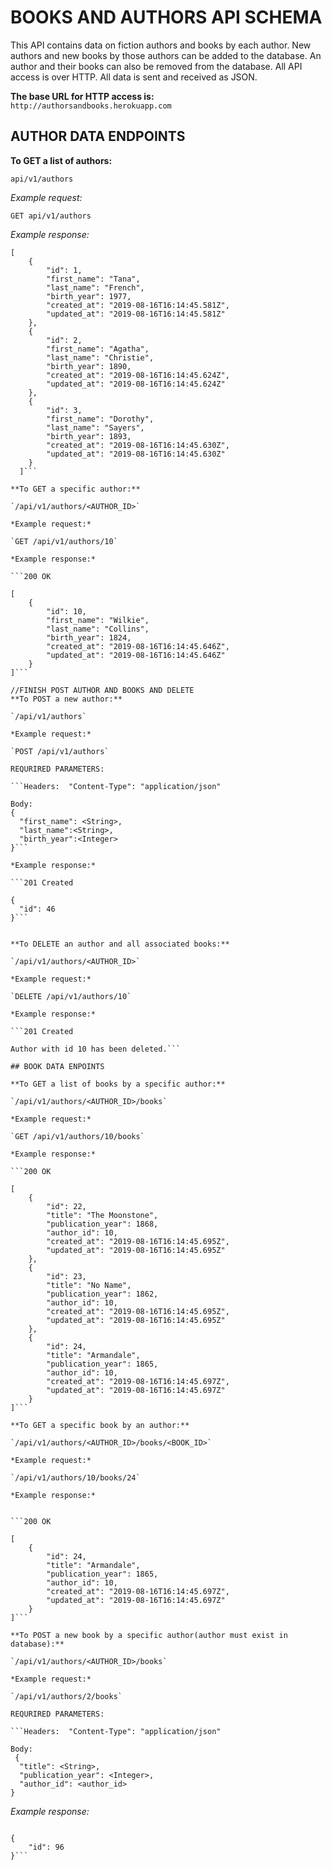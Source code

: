 # BOOKS AND AUTHORS API SCHEMA

This API contains data on fiction authors and books by each author. New authors and new books by those authors can be added to the database.  An author and their books can also be removed from the database. All API access is over HTTP. All data is sent and received as JSON.

**The base URL for HTTP access is:**   
`http://authorsandbooks.herokuapp.com`

## AUTHOR DATA ENDPOINTS

**To GET a list of authors:**

`api/v1/authors`

*Example request:*

`GET api/v1/authors`

*Example response:*

```200 OK
[
    {
        "id": 1,
        "first_name": "Tana",
        "last_name": "French",
        "birth_year": 1977,
        "created_at": "2019-08-16T16:14:45.581Z",
        "updated_at": "2019-08-16T16:14:45.581Z"
    },
    {
        "id": 2,
        "first_name": "Agatha",
        "last_name": "Christie",
        "birth_year": 1890,
        "created_at": "2019-08-16T16:14:45.624Z",
        "updated_at": "2019-08-16T16:14:45.624Z"
    },
    {
        "id": 3,
        "first_name": "Dorothy",
        "last_name": "Sayers",
        "birth_year": 1893,
        "created_at": "2019-08-16T16:14:45.630Z",
        "updated_at": "2019-08-16T16:14:45.630Z"
    }
  ]```

**To GET a specific author:**

`/api/v1/authors/<AUTHOR_ID>`

*Example request:*

`GET /api/v1/authors/10`

*Example response:*

```200 OK

[
    {
        "id": 10,
        "first_name": "Wilkie",
        "last_name": "Collins",
        "birth_year": 1824,
        "created_at": "2019-08-16T16:14:45.646Z",
        "updated_at": "2019-08-16T16:14:45.646Z"
    }
]```

//FINISH POST AUTHOR AND BOOKS AND DELETE
**To POST a new author:**

`/api/v1/authors`

*Example request:*

`POST /api/v1/authors`

REQURIRED PARAMETERS: 

```Headers:  "Content-Type": "application/json"

Body: 
{
  "first_name": <String>,
  "last_name":<String>,
  "birth_year":<Integer>
}```

*Example response:*

```201 Created

{
  "id": 46
}```


**To DELETE an author and all associated books:**

`/api/v1/authors/<AUTHOR_ID>`

*Example request:*

`DELETE /api/v1/authors/10`

*Example response:*

```201 Created

Author with id 10 has been deleted.```

## BOOK DATA ENPOINTS

**To GET a list of books by a specific author:**

`/api/v1/authors/<AUTHOR_ID>/books`

*Example request:*

`GET /api/v1/authors/10/books`

*Example response:*

```200 OK 

[
    {
        "id": 22,
        "title": "The Moonstone",
        "publication_year": 1868,
        "author_id": 10,
        "created_at": "2019-08-16T16:14:45.695Z",
        "updated_at": "2019-08-16T16:14:45.695Z"
    },
    {
        "id": 23,
        "title": "No Name",
        "publication_year": 1862,
        "author_id": 10,
        "created_at": "2019-08-16T16:14:45.695Z",
        "updated_at": "2019-08-16T16:14:45.695Z"
    },
    {
        "id": 24,
        "title": "Armandale",
        "publication_year": 1865,
        "author_id": 10,
        "created_at": "2019-08-16T16:14:45.697Z",
        "updated_at": "2019-08-16T16:14:45.697Z"
    }
]```

**To GET a specific book by an author:**

`/api/v1/authors/<AUTHOR_ID>/books/<BOOK_ID>`

*Example request:*

`/api/v1/authors/10/books/24`

*Example response:*


```200 OK

[
    {
        "id": 24,
        "title": "Armandale",
        "publication_year": 1865,
        "author_id": 10,
        "created_at": "2019-08-16T16:14:45.697Z",
        "updated_at": "2019-08-16T16:14:45.697Z"
    }
]```

**To POST a new book by a specific author(author must exist in database):**

`/api/v1/authors/<AUTHOR_ID>/books`

*Example request:*

`/api/v1/authors/2/books`

REQURIRED PARAMETERS: 

```Headers:  "Content-Type": "application/json"

Body:
 {
  "title": <String>,
  "publication_year": <Integer>,
  "author_id": <author_id>
}
```

*Example response:*

```201 Created

{
    "id": 96
}```
